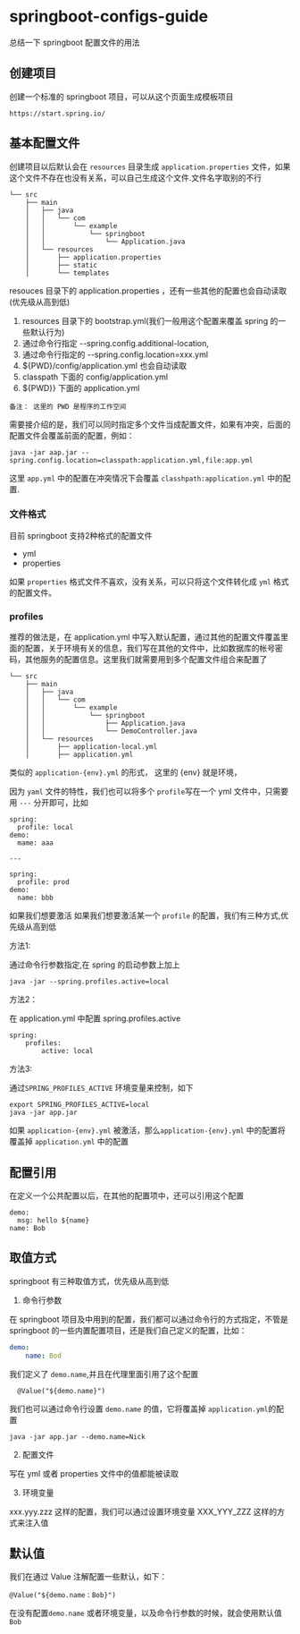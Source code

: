 # springboot-configs-guide
总结一下 springboot 配置文件的用法

## 创建项目
创建一个标准的 springboot 项目，可以从这个页面生成模板项目
```
https://start.spring.io/
```
## 基本配置文件
创建项目以后默认会在 `resources` 目录生成 `application.properties` 文件，如果这个文件不存在也没有关系，可以自己生成这个文件.文件名字取别的不行

```
└── src
    ├── main
    │   ├── java
    │   │   └── com
    │   │       └── example
    │   │           └── springboot
    │   │               └── Application.java
    │   └── resources
    │       ├── application.properties
    │       ├── static
    │       └── templates
```
resouces 目录下的 application.properties ，还有一些其他的配置也会自动读取(优先级从高到低)

1. resources 目录下的 bootstrap.yml(我们一般用这个配置来覆盖 spring 的一些默认行为)
2. 通过命令行指定 --spring.config.additional-location,
3. 通过命令行指定的 --spring.config.location=xxx.yml
3. ${PWD}/config/application.yml 也会自动读取
5. classpath 下面的 config/application.yml
6. ${PWD}} 下面的 application.yml 

```
备注： 这里的 PWD 是程序的工作空间
```
需要接介绍的是，我们可以同时指定多个文件当成配置文件，如果有冲突，后面的配置文件会覆盖前面的配置，例如：
```
java -jar aap.jar --spring.config.location=classpath:application.yml,file:app.yml
```
这里  `app.yml` 中的配置在冲突情况下会覆盖 `classhpath:application.yml` 中的配置.
### 文件格式
目前 springboot 支持2种格式的配置文件
* yml
* properties

如果 `properties` 格式文件不喜欢，没有关系，可以只将这个文件转化成 `yml` 格式的配置文件。
### profiles
推荐的做法是，在 application.yml 中写入默认配置，通过其他的配置文件覆盖里面的配置，关于环境有关的信息，我们写在其他的文件中，比如数据库的帐号密码，其他服务的配置信息。这里我们就需要用到多个配置文件组合来配置了

```
└── src
    ├── main
    │   ├── java
    │   │   └── com
    │   │       └── example
    │   │           └── springboot
    │   │               ├── Application.java
    │   │               └── DemoController.java
    │   └── resources
    │       ├── application-local.yml
    │       ├── application.yml
```
类似的 `application-{env}.yml` 的形式，
这里的 {env} 就是环境，

因为 `yaml` 文件的特性，我们也可以将多个 `profile`写在一个 yml 文件中，只需要用 `---` 分开即可，比如
```
spring:
  profile: local
demo:
  mame: aaa

---

spring:
  profile: prod
demo:
  name: bbb
```

如果我们想要激活 如果我们想要激活某一个 `profile` 的配置，我们有三种方式,优先级从高到低

方法1: 

通过命令行参数指定,在 spring 的启动参数上加上
```
java -jar --spring.profiles.active=local
```

方法2：

在 application.yml 中配置 spring.profiles.active
```
spring:
    profiles:
        active: local
```

方法3:

通过`SPRING_PROFILES_ACTIVE` 环境变量来控制，如下
```
export SPRING_PROFILES_ACTIVE=local
java -jar app.jar
```

如果 `application-{env}.yml` 被激活，那么`application-{env}.yml` 中的配置将覆盖掉 `application.yml` 中的配置

## 配置引用
在定义一个公共配置以后，在其他的配置项中，还可以引用这个配置
```
demo:
  msg: hello ${name}
name: Bob
```

## 取值方式
springboot 有三种取值方式，优先级从高到低

1. 命令行参数

在 springboot 项目及中用到的配置，我们都可以通过命令行的方式指定，不管是 springboot 的一些内置配置项目，还是我们自己定义的配置，比如：
```yaml
demo:
    name: Bod
```
我们定义了 `demo.name`,并且在代理里面引用了这个配置
```
  @Value("${demo.name}")
```
我们也可以通过命令行设置 `demo.name` 的值，它将覆盖掉 `application.yml`的配置
```
java -jar app.jar --demo.name=Nick
```

2. 配置文件

写在 yml 或者 properties 文件中的值都能被读取

3. 环境变量

xxx.yyy.zzz 这样的配置，我们可以通过设置环境变量 XXX_YYY_ZZZ 这样的方式来注入值


## 默认值
我们在通过  Value 注解配置一些默认，如下：
```
@Value("${demo.name：Bob}")
```
在没有配置`demo.name` 或者环境变量，以及命令行参数的时候，就会使用默认值 `Bob`

